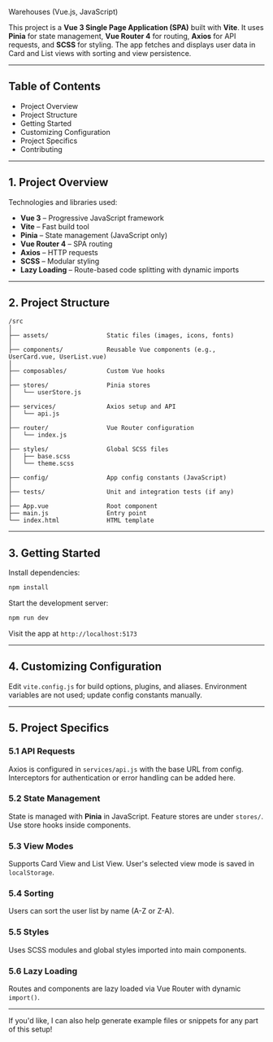 Warehouses (Vue.js, JavaScript)

This project is a **Vue 3 Single Page Application (SPA)** built with **Vite**. It uses **Pinia** for state management, **Vue Router 4** for routing, **Axios** for API requests, and **SCSS** for styling. The app fetches and displays user data in Card and List views with sorting and view persistence.

---

## Table of Contents

- Project Overview
- Project Structure
- Getting Started
- Customizing Configuration
- Project Specifics
- Contributing

---

## 1. Project Overview

Technologies and libraries used:

- **Vue 3** – Progressive JavaScript framework
- **Vite** – Fast build tool
- **Pinia** – State management (JavaScript only)
- **Vue Router 4** – SPA routing
- **Axios** – HTTP requests
- **SCSS** – Modular styling
- **Lazy Loading** – Route-based code splitting with dynamic imports

---

## 2. Project Structure

```
/src
│
├── assets/                Static files (images, icons, fonts)
│
├── components/            Reusable Vue components (e.g., UserCard.vue, UserList.vue)
│
├── composables/           Custom Vue hooks
│
├── stores/                Pinia stores
│   └── userStore.js
│
├── services/              Axios setup and API
│   └── api.js
│
├── router/                Vue Router configuration
│   └── index.js
│
├── styles/                Global SCSS files
│   ├── base.scss
│   └── theme.scss
│
├── config/                App config constants (JavaScript)
│
├── tests/                 Unit and integration tests (if any)
│
├── App.vue                Root component
├── main.js                Entry point
└── index.html             HTML template
```

---

## 3. Getting Started

Install dependencies:

```bash
npm install
```

Start the development server:

```bash
npm run dev
```

Visit the app at `http://localhost:5173`

---

## 4. Customizing Configuration

Edit `vite.config.js` for build options, plugins, and aliases.
Environment variables are not used; update config constants manually.

---

## 5. Project Specifics

### 5.1 API Requests

Axios is configured in `services/api.js` with the base URL from config.
Interceptors for authentication or error handling can be added here.

### 5.2 State Management

State is managed with **Pinia** in JavaScript.
Feature stores are under `stores/`. Use store hooks inside components.

### 5.3 View Modes

Supports Card View and List View.
User's selected view mode is saved in `localStorage`.

### 5.4 Sorting

Users can sort the user list by name (A-Z or Z-A).

### 5.5 Styles

Uses SCSS modules and global styles imported into main components.

### 5.6 Lazy Loading

Routes and components are lazy loaded via Vue Router with dynamic `import()`.

---

If you'd like, I can also help generate example files or snippets for any part of this setup!
